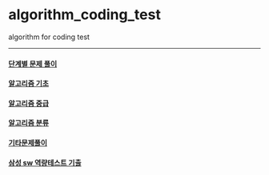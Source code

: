 # algorithm_coding_test
algorithm for coding test

---
#### [단계별 문제 풀이](Step_by_step_problems)
#### [알고리즘 기초](Algorithm_basics)
#### [알고리즘 중급](Algorithm_Intermediate)
#### [알고리즘 분류](Classification)
#### [기타문제풀이](Etc)
#### [삼성 sw 역량테스트 기출](Samsung_SW_test)
